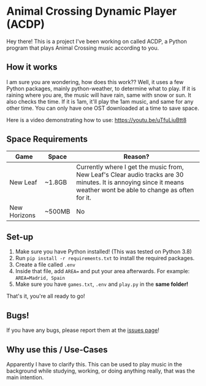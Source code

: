 # Animal Crossing Dynamic Player (ACDP)
Hey there! This is a project I've been working on called ACDP, a Python program that plays Animal Crossing music according to you.
## How it works
I am sure you are wondering, how does this work??
Well, it uses a few Python packages, mainly python-weather, to determine what to play.
If it is raining where you are, the music will have rain, same with snow or sun. It also checks the time. If it is 1am, it'll play the 1am music, and same for any other time.
You can only have one OST downloaded at a time to save space.

Here is a video demonstrating how to use: https://youtu.be/uTfuLiuBtt8
## Space Requirements
| Game         | Space  | Reason? |
| ------------ | ------ | ------- |
| New Leaf     | ~1.8GB | Currently where I get the music from, New Leaf's Clear audio tracks are 30 minutes. It is annoying since it means weather wont be able to change as often for it. |
| New Horizons | ~500MB | No |
## Set-up
1. Make sure you have Python installed! (This was tested on Python 3.8)
2. Run `pip install -r requirements.txt` to install the required packages.
3. Create a file called `.env`
4. Inside that file, add `AREA=` and put your area afterwards.
For example: `AREA=Madrid, Spain`
5. Make sure you have `games.txt`, `.env` and `play.py` in the **same folder!**

That's it, you're all ready to go!
## Bugs!
If you have any bugs, please report them at the [issues page](https://github.com/scor57/ACDP/issues)!
## Why use this / Use-Cases
Apparently I have to clarify this. This can be used to play music in the background while studying, working, or doing anything really, that was the main intention.
